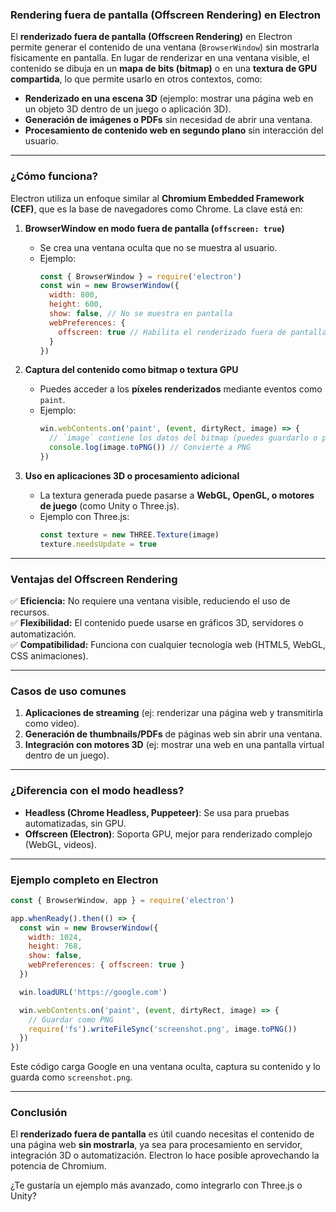 ### **Rendering fuera de pantalla (Offscreen Rendering) en Electron**

El **renderizado fuera de pantalla (Offscreen Rendering)** en Electron permite generar el contenido de una ventana (`BrowserWindow`) sin mostrarla físicamente en pantalla. En lugar de renderizar en una ventana visible, el contenido se dibuja en un **mapa de bits (bitmap)** o en una **textura de GPU compartida**, lo que permite usarlo en otros contextos, como:

- **Renderizado en una escena 3D** (ejemplo: mostrar una página web en un objeto 3D dentro de un juego o aplicación 3D).
- **Generación de imágenes o PDFs** sin necesidad de abrir una ventana.
- **Procesamiento de contenido web en segundo plano** sin interacción del usuario.

---

### **¿Cómo funciona?**
Electron utiliza un enfoque similar al **Chromium Embedded Framework (CEF)**, que es la base de navegadores como Chrome. La clave está en:

1. **BrowserWindow en modo fuera de pantalla (`offscreen: true`)**  
   - Se crea una ventana oculta que no se muestra al usuario.
   - Ejemplo:
     ```javascript
     const { BrowserWindow } = require('electron')
     const win = new BrowserWindow({
       width: 800,
       height: 600,
       show: false, // No se muestra en pantalla
       webPreferences: {
         offscreen: true // Habilita el renderizado fuera de pantalla
       }
     })
     ```

2. **Captura del contenido como bitmap o textura GPU**  
   - Puedes acceder a los **píxeles renderizados** mediante eventos como `paint`.
   - Ejemplo:
     ```javascript
     win.webContents.on('paint', (event, dirtyRect, image) => {
       // `image` contiene los datos del bitmap (puedes guardarlo o procesarlo)
       console.log(image.toPNG()) // Convierte a PNG
     })
     ```

3. **Uso en aplicaciones 3D o procesamiento adicional**  
   - La textura generada puede pasarse a **WebGL, OpenGL, o motores de juego** (como Unity o Three.js).
   - Ejemplo con Three.js:
     ```javascript
     const texture = new THREE.Texture(image)
     texture.needsUpdate = true
     ```

---

### **Ventajas del Offscreen Rendering**
✅ **Eficiencia:** No requiere una ventana visible, reduciendo el uso de recursos.  
✅ **Flexibilidad:** El contenido puede usarse en gráficos 3D, servidores o automatización.  
✅ **Compatibilidad:** Funciona con cualquier tecnología web (HTML5, WebGL, CSS animaciones).  

---

### **Casos de uso comunes**
1. **Aplicaciones de streaming** (ej: renderizar una página web y transmitirla como video).  
2. **Generación de thumbnails/PDFs** de páginas web sin abrir una ventana.  
3. **Integración con motores 3D** (ej: mostrar una web en una pantalla virtual dentro de un juego).  

---

### **¿Diferencia con el modo headless?**
- **Headless (Chrome Headless, Puppeteer)**: Se usa para pruebas automatizadas, sin GPU.  
- **Offscreen (Electron)**: Soporta GPU, mejor para renderizado complejo (WebGL, videos).  

---

### **Ejemplo completo en Electron**
```javascript
const { BrowserWindow, app } = require('electron')

app.whenReady().then(() => {
  const win = new BrowserWindow({
    width: 1024,
    height: 768,
    show: false,
    webPreferences: { offscreen: true }
  })

  win.loadURL('https://google.com')

  win.webContents.on('paint', (event, dirtyRect, image) => {
    // Guardar como PNG
    require('fs').writeFileSync('screenshot.png', image.toPNG())
  })
})
```
Este código carga Google en una ventana oculta, captura su contenido y lo guarda como `screenshot.png`.

---

### **Conclusión**
El **renderizado fuera de pantalla** es útil cuando necesitas el contenido de una página web **sin mostrarla**, ya sea para procesamiento en servidor, integración 3D o automatización. Electron lo hace posible aprovechando la potencia de Chromium.  

¿Te gustaría un ejemplo más avanzado, como integrarlo con Three.js o Unity?

